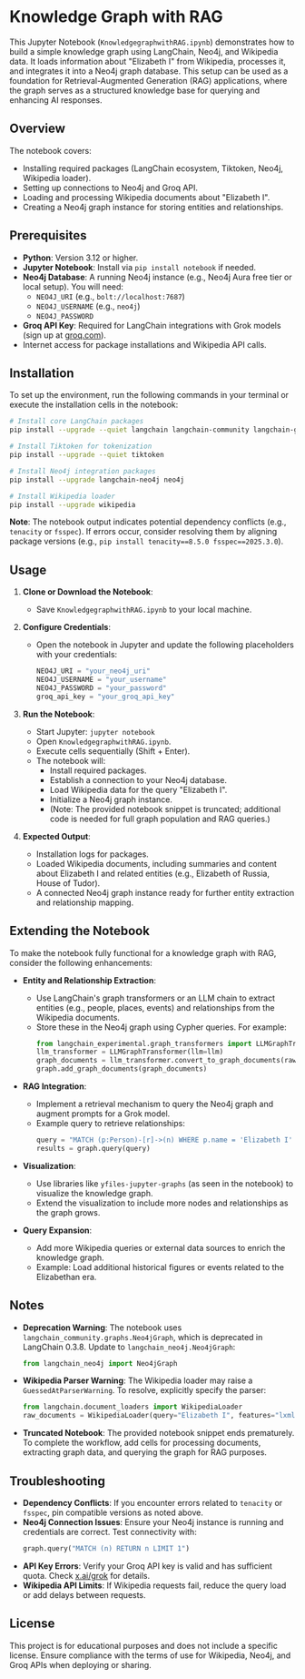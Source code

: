 # Knowledge Graph with RAG

This Jupyter Notebook (`KnowledgegraphwithRAG.ipynb`) demonstrates how to build a simple knowledge graph using LangChain, Neo4j, and Wikipedia data. It loads information about "Elizabeth I" from Wikipedia, processes it, and integrates it into a Neo4j graph database. This setup can be used as a foundation for Retrieval-Augmented Generation (RAG) applications, where the graph serves as a structured knowledge base for querying and enhancing AI responses.

## Overview

The notebook covers:
- Installing required packages (LangChain ecosystem, Tiktoken, Neo4j, Wikipedia loader).
- Setting up connections to Neo4j and Groq API.
- Loading and processing Wikipedia documents about "Elizabeth I".
- Creating a Neo4j graph instance for storing entities and relationships.

## Prerequisites

- **Python**: Version 3.12 or higher.
- **Jupyter Notebook**: Install via `pip install notebook` if needed.
- **Neo4j Database**: A running Neo4j instance (e.g., Neo4j Aura free tier or local setup). You will need:
  - `NEO4J_URI` (e.g., `bolt://localhost:7687`)
  - `NEO4J_USERNAME` (e.g., `neo4j`)
  - `NEO4J_PASSWORD`
- **Groq API Key**: Required for LangChain integrations with Grok models (sign up at [groq.com](https://groq.com)).
- Internet access for package installations and Wikipedia API calls.

## Installation

To set up the environment, run the following commands in your terminal or execute the installation cells in the notebook:

```bash
# Install core LangChain packages
pip install --upgrade --quiet langchain langchain-community langchain-groq langchain-experimental

# Install Tiktoken for tokenization
pip install --upgrade --quiet tiktoken

# Install Neo4j integration packages
pip install --upgrade langchain-neo4j neo4j

# Install Wikipedia loader
pip install --upgrade wikipedia
```

**Note**: The notebook output indicates potential dependency conflicts (e.g., `tenacity` or `fsspec`). If errors occur, consider resolving them by aligning package versions (e.g., `pip install tenacity==8.5.0 fsspec==2025.3.0`).

## Usage

1. **Clone or Download the Notebook**:
   - Save `KnowledgegraphwithRAG.ipynb` to your local machine.

2. **Configure Credentials**:
   - Open the notebook in Jupyter and update the following placeholders with your credentials:
     ```python
     NEO4J_URI = "your_neo4j_uri"  
     NEO4J_USERNAME = "your_username"  
     NEO4J_PASSWORD = "your_password"
     groq_api_key = "your_groq_api_key"
     ```

3. **Run the Notebook**:
   - Start Jupyter: `jupyter notebook`
   - Open `KnowledgegraphwithRAG.ipynb`.
   - Execute cells sequentially (Shift + Enter).
   - The notebook will:
     - Install required packages.
     - Establish a connection to your Neo4j database.
     - Load Wikipedia data for the query "Elizabeth I".
     - Initialize a Neo4j graph instance.
     - (Note: The provided notebook snippet is truncated; additional code is needed for full graph population and RAG queries.)

4. **Expected Output**:
   - Installation logs for packages.
   - Loaded Wikipedia documents, including summaries and content about Elizabeth I and related entities (e.g., Elizabeth of Russia, House of Tudor).
   - A connected Neo4j graph instance ready for further entity extraction and relationship mapping.

## Extending the Notebook

To make the notebook fully functional for a knowledge graph with RAG, consider the following enhancements:

- **Entity and Relationship Extraction**:
  - Use LangChain's graph transformers or an LLM chain to extract entities (e.g., people, places, events) and relationships from the Wikipedia documents.
  - Store these in the Neo4j graph using Cypher queries. For example:
    ```python
    from langchain_experimental.graph_transformers import LLMGraphTransformer
    llm_transformer = LLMGraphTransformer(llm=llm)
    graph_documents = llm_transformer.convert_to_graph_documents(raw_documents)
    graph.add_graph_documents(graph_documents)
    ```

- **RAG Integration**:
  - Implement a retrieval mechanism to query the Neo4j graph and augment prompts for a Grok model.
  - Example query to retrieve relationships:
    ```python
    query = "MATCH (p:Person)-[r]->(n) WHERE p.name = 'Elizabeth I' RETURN p, r, n"
    results = graph.query(query)
    ```

- **Visualization**:
  - Use libraries like `yfiles-jupyter-graphs` (as seen in the notebook) to visualize the knowledge graph.
  - Extend the visualization to include more nodes and relationships as the graph grows.

- **Query Expansion**:
  - Add more Wikipedia queries or external data sources to enrich the knowledge graph.
  - Example: Load additional historical figures or events related to the Elizabethan era.

## Notes

- **Deprecation Warning**: The notebook uses `langchain_community.graphs.Neo4jGraph`, which is deprecated in LangChain 0.3.8. Update to `langchain_neo4j.Neo4jGraph`:
  ```python
  from langchain_neo4j import Neo4jGraph
  ```
- **Wikipedia Parser Warning**: The Wikipedia loader may raise a `GuessedAtParserWarning`. To resolve, explicitly specify the parser:
  ```python
  from langchain.document_loaders import WikipediaLoader
  raw_documents = WikipediaLoader(query="Elizabeth I", features="lxml").load()
  ```
- **Truncated Notebook**: The provided notebook snippet ends prematurely. To complete the workflow, add cells for processing documents, extracting graph data, and querying the graph for RAG purposes.

## Troubleshooting

- **Dependency Conflicts**: If you encounter errors related to `tenacity` or `fsspec`, pin compatible versions as noted above.
- **Neo4j Connection Issues**: Ensure your Neo4j instance is running and credentials are correct. Test connectivity with:
  ```python
  graph.query("MATCH (n) RETURN n LIMIT 1")
  ```
- **API Key Errors**: Verify your Groq API key is valid and has sufficient quota. Check [x.ai/grok](https://x.ai/grok) for details.
- **Wikipedia API Limits**: If Wikipedia requests fail, reduce the query load or add delays between requests.

## License

This project is for educational purposes and does not include a specific license. Ensure compliance with the terms of use for Wikipedia, Neo4j, and Groq APIs when deploying or sharing.
